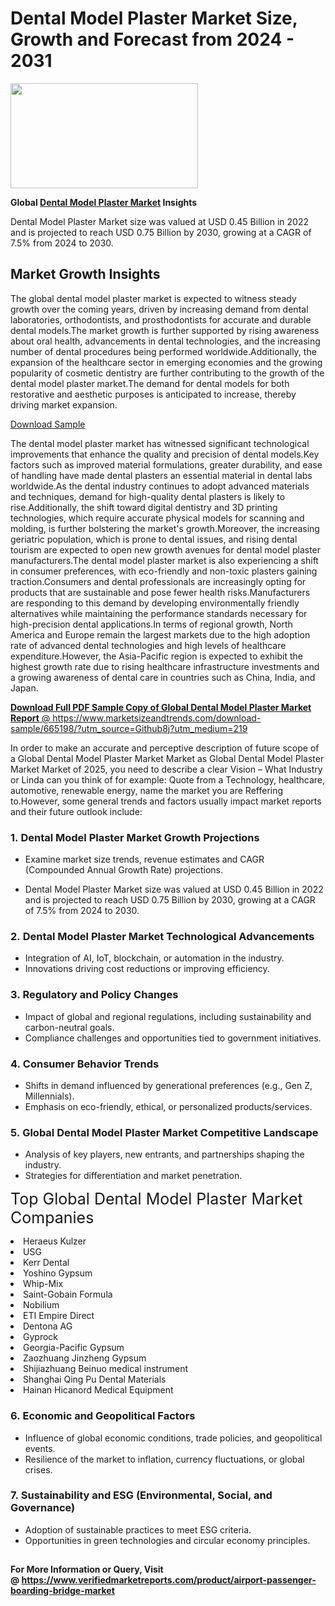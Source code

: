 <H1>Dental Model Plaster Market Size, Growth and Forecast from 2024 - 2031</H1><img class="aligncenter size-medium wp-image-584254" src="https://thirdeyenews.in/wp-content/uploads/2024/09/Global-Market-Research-300x168.jpeg" alt="" width="300" height="168" /><p><strong>Global&nbsp;<a href="https://www.marketsizeandtrends.com/download-sample/665198/?utm_source=Github8j?utm_medium=219">Dental Model Plaster Market</a> Insights</strong></p><p>Dental Model Plaster Market size was valued at USD 0.45 Billion in 2022 and is projected to reach USD 0.75 Billion by 2030, growing at a CAGR of 7.5% from 2024 to 2030.</p><p><h2>Market Growth Insights</h2> <p>The global dental model plaster market is expected to witness steady growth over the coming years, driven by increasing demand from dental laboratories, orthodontists, and prosthodontists for accurate and durable dental models.The market growth is further supported by rising awareness about oral health, advancements in dental technologies, and the increasing number of dental procedures being performed worldwide.Additionally, the expansion of the healthcare sector in emerging economies and the growing popularity of cosmetic dentistry are further contributing to the growth of the dental model plaster market.The demand for dental models for both restorative and aesthetic purposes is anticipated to increase, thereby driving market expansion.</p> <p><a href="download-sample-link">Download Sample</a></p> <p>The dental model plaster market has witnessed significant technological improvements that enhance the quality and precision of dental models.Key factors such as improved material formulations, greater durability, and ease of handling have made dental plasters an essential material in dental labs worldwide.As the dental industry continues to adopt advanced materials and techniques, demand for high-quality dental plasters is likely to rise.Additionally, the shift toward digital dentistry and 3D printing technologies, which require accurate physical models for scanning and molding, is further bolstering the market's growth.Moreover, the increasing geriatric population, which is prone to dental issues, and rising dental tourism are expected to open new growth avenues for dental model plaster manufacturers.The dental model plaster market is also experiencing a shift in consumer preferences, with eco-friendly and non-toxic plasters gaining traction.Consumers and dental professionals are increasingly opting for products that are sustainable and pose fewer health risks.Manufacturers are responding to this demand by developing environmentally friendly alternatives while maintaining the performance standards necessary for high-precision dental applications.In terms of regional growth, North America and Europe remain the largest markets due to the high adoption rate of advanced dental technologies and high levels of healthcare expenditure.However, the Asia-Pacific region is expected to exhibit the highest growth rate due to rising healthcare infrastructure investments and a growing awareness of dental care in countries such as China, India, and Japan.<p><a href="get-more-link"></p><p><span class=""><strong>Download Full PDF Sample Copy of Global Dental Model Plaster Market Report</strong> @ <a href="https://www.marketsizeandtrends.com/download-sample/665198/?utm_source=Github8j?utm_medium=219" target="_blank">https://www.marketsizeandtrends.com/download-sample/665198/?utm_source=Github8j?utm_medium=219</a></span></p><p>In order to make an accurate and perceptive description of future scope of a Global&nbsp;Dental Model Plaster Market Market as Global&nbsp;Dental Model Plaster Market Market of 2025, you need to describe a clear Vision &ndash; What Industry or Linda can you think of for example: Quote from a Technology, healthcare, automotive, renewable energy, name the market you are Reffering to.However, some general trends and factors usually impact market reports and their future outlook include:</p><h3>1.&nbsp;<strong>Dental Model Plaster Market Growth Projections</strong></h3><ul><li>Examine market size trends, revenue estimates and CAGR (Compounded Annual Growth Rate) projections.</li><li><p>Dental Model Plaster Market size was valued at USD 0.45 Billion in 2022 and is projected to reach USD 0.75 Billion by 2030, growing at a CAGR of 7.5% from 2024 to 2030.</p></li></ul><h3>2.&nbsp;<strong>Dental Model Plaster Market Technological Advancements</strong></h3><ul><li>Integration of AI, IoT, blockchain, or automation in the industry.</li><li>Innovations driving cost reductions or improving efficiency.</li></ul><h3>3.&nbsp;<strong>Regulatory and Policy Changes</strong></h3><ul><li>Impact of global and regional regulations, including sustainability and carbon-neutral goals.</li><li>Compliance challenges and opportunities tied to government initiatives.</li></ul><h3>4.&nbsp;<strong>Consumer Behavior Trends</strong></h3><ul><li>Shifts in demand influenced by generational preferences (e.g., Gen Z, Millennials).</li><li>Emphasis on eco-friendly, ethical, or personalized products/services.</li></ul><h3>5.&nbsp;<strong>Global Dental Model Plaster Market Competitive Landscape</strong></h3><ul><li>Analysis of key players, new entrants, and partnerships shaping the industry.</li><li>Strategies for differentiation and market penetration.</li></ul><p data-pm-slice="1 1 []"><span style="color: inherit; font-family: inherit; font-size: 25px;">Top Global Dental Model Plaster Market Companies</span></p><div class="" data-test-id=""><p><li>Heraeus Kulzer</li><li> USG</li><li> Kerr Dental</li><li> Yoshino Gypsum</li><li> Whip-Mix</li><li> Saint-Gobain Formula</li><li> Nobilium</li><li> ETI Empire Direct</li><li> Dentona AG</li><li> Gyprock</li><li> Georgia-Pacific Gypsum</li><li> Zaozhuang Jinzheng Gypsum</li><li> Shijiazhuang Beinuo medical instrument</li><li> Shanghai Qing Pu Dental Materials</li><li> Hainan Hicanord Medical Equipment</li></p></div><h3>6.&nbsp;<strong>Economic and Geopolitical Factors</strong></h3><ul><li>Influence of global economic conditions, trade policies, and geopolitical events.</li><li>Resilience of the market to inflation, currency fluctuations, or global crises.</li></ul><h3>7.&nbsp;<strong>Sustainability and ESG (Environmental, Social, and Governance)</strong></h3><ul><li>Adoption of sustainable practices to meet ESG criteria.</li><li>Opportunities in green technologies and circular economy principles.</li></ul><h2><strong style="font-size: 14px;">For More Information or Query, Visit @&nbsp;</strong><a style="background-color: #ffffff; font-size: 14px;" href="https://www.marketsizeandtrends.com/report/dental-model-plaster-market/" target="_blank">https://www.verifiedmarketreports.com/product/airport-passenger-boarding-bridge-market</a></h2>